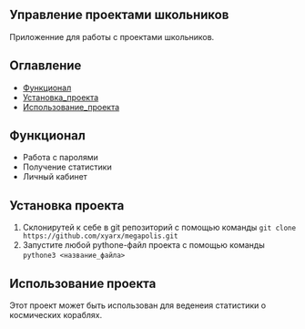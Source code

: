 ## Управление проектами школьников

Приложенние для работы с проектами школьников.

## Оглавление
- [Функционал](#функционал)
- [Установка_проекта](#установка_прокета)
- [Использование_проекта](#использование_проекта)

## Функционал
- Работа с паролями
- Получение статистики 
- Личный кабинет

## Установка проекта 
1. Склонирутей к себе в git  репозиторий с помощью команды `git clone https://github.com/xyarx/megapolis.git`
2. Запустите любой pythone-файл проекта с помощью команды `pythone3 <название_файла>`

## Использование проекта

Этот проект может быть использован для веденеия статистики о космических кораблях.